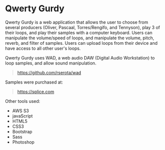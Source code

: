 # Qwerty Gurdy

Qwerty Gurdy is a web application that allows the user to choose from
several producers (Oliver, Pascaal, Torres/Rengifo, and Tennyson), play
3 of their loops, and play their samples with a computer keyboard. Users can
manipulate the volume/speed of loops, and manipulate the volume, pitch,
reverb, and filter of samples. Users can upload loops from their device
and have access to all other user's loops.

Qwerty Gurdy uses WAD, a web audio DAW (Digital Audio Workstation) to loop
samples, and allow sound manipulation.

  > https://github.com/rserota/wad

Samples were purchased at:

  > https://splice.com

Other tools used:

*   AWS S3
*   javaScript
*   HTML5
*   CSS3
*   Bootstrap
*   Sass
*   Photoshop
